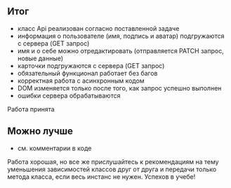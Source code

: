 ## Итог

- класс Api реализован согласно поставленной задаче 
- информация о пользователе  (имя, подпись и аватар) подгружаются с сервера (GET запрос)
- имя и о себе можно отредактировать (отправляется PATCH запрос, новые данные)
- карточки подгружаются с сервера (GET запрос)
- обязательный функционал работает без багов
- корректная работа с асинхронным кодом
- DOM изменяется только после того, как запрос успешно выполнен
- ошибки сервера обрабатываются

Работа принята

## Можно лучше 
- см. комментарии в коде

Работа хорошая, но все же прислушайтесь к рекомендациям на тему уменьшения зависимостей классов друг от друга и передачи только метода класса, если весь инстанс не нужен. Успехов в учебе!
